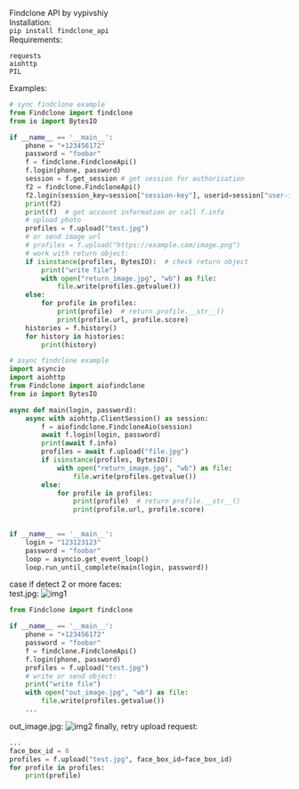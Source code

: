 Findclone API by vypivshiy<br>
Installation:<br>
`pip install findclone_api`<br>
Requirements:<br>
```
requests
aiohttp
PIL
```
Examples:

```python
# sync findclone example
from Findclone import findclone
from io import BytesIO

if __name__ == '__main__':
    phone = "+123456172"
    password = "foobar"
    f = findclone.FindcloneApi()
    f.login(phone, password)
    session = f.get_session # get session for authorisation
    f2 = findclone.FindcloneApi()
    f2.login(session_key=session["session-key"], userid=session["user-id"])
    print(f2)
    print(f)  # get account information or call f.info
    # upload photo
    profiles = f.upload("test.jpg")
    # or send image url
    # profiles = f.upload("https://example.com/image.png")
    # work with return object:
    if isinstance(profiles, BytesIO):  # check return object
        print("write file")
        with open("return_image.jpg", "wb") as file:
            file.write(profiles.getvalue())
    else:
        for profile in profiles:
            print(profile)  # return profile.__str__()
            print(profile.url, profile.score)
    histories = f.history()
    for history in histories:
        print(history)
```

```python
# async findclone example
import asyncio
import aiohttp
from Findclone import aiofindclone
from io import BytesIO

async def main(login, password):
    async with aiohttp.ClientSession() as session:
        f = aiofindclone.FindcloneAio(session)
        await f.login(login, password)
        print(await f.info)
        profiles = await f.upload("file.jpg")
        if isinstance(profiles, BytesIO):
            with open("return_image.jpg", "wb") as file:
                file.write(profiles.getvalue())
        else:
            for profile in profiles:
                print(profile)  # return profile.__str__()
                print(profile.url, profile.score)
        

if __name__ == '__main__':
    login = "123123123"
    password = "foobar"
    loop = asyncio.get_event_loop()
    loop.run_until_complete(main(login, password))
```
case if detect 2 or more faces:<br>
test.jpg:
![img1](https://i.ibb.co/ZN2RM5F/Young-happy-couple-using-two-phones-share-social-media-news-at-home-smiling-husband-and-wife-millenn.jpg)
```python
from Findclone import findclone

if __name__ == '__main__':
    phone = "+123456172"
    password = "foobar"
    f = findclone.FindcloneApi()
    f.login(phone, password)
    profiles = f.upload("test.jpg") 
    # write or send object:
    print("write file")
    with open("out_image.jpg", "wb") as file:
        file.write(profiles.getvalue())
    ...
```
out_image.jpg:
![img2](https://i.ibb.co/SnrGGnD/test-123.png)
finally, retry upload request:
```python
...
face_box_id = 0
profiles = f.upload("test.jpg", face_box_id=face_box_id)
for profile in profiles:
    print(profile)
``` 
